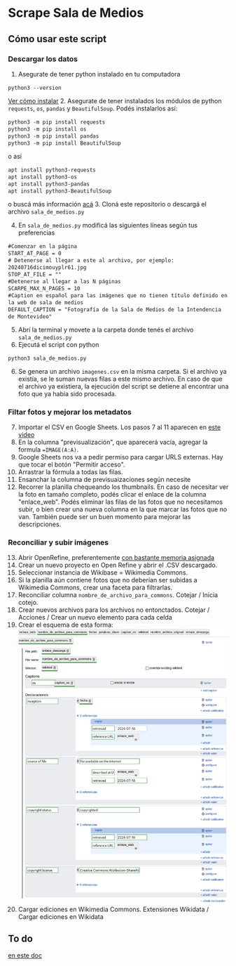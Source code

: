 # Scrape Sala de Medios
## Cómo usar este script
### Descargar los datos
1. Asegurate de tener python instalado en tu computadora
```
python3 --version
```
[Ver cómo instalar](https://www.python.org/downloads/)
2. Asegurate de tener instalados los módulos de python `requests`, `os`, `pandas` y `BeautifulSoup`. Podés instalarlos así:
```
python3 -m pip install requests
python3 -m pip install os
python3 -m pip install pandas
python3 -m pip install BeautifulSoup
```
o así
```
apt install python3-requests
apt install python3-os
apt install python3-pandas
apt install python3-BeautifulSoup
```
o buscá más información [acá](https://docs.python.org/3/installing/index.html)
3. Cloná este repositorio o descargá el archivo `sala_de_medios.py`

4. En `sala_de_medios.py` modificá las siguientes líneas según tus preferencias
```
#Comenzar en la página
START_AT_PAGE = 0
# Detenerse al llegar a este al archivo, por ejemplo: 20240716dicimouyplr61.jpg
STOP_AT_FILE = ""
#Detenerse al llegar a las N páginas
SCARPE_MAX_N_PAGES = 10
#Caption en español para las imágenes que no tienen título definido en la web de sala de medios
DEFAULT_CAPTION = "Fotografía de la Sala de Medios de la Intendencia de Montevideo"
```
5. Abrí la terminal y movete a la carpeta donde tenés el archivo `sala_de_medios.py`
6. Ejecutá el script con python
```
python3 sala_de_medios.py
```
6. Se genera un archivo `imagenes.csv` en la misma carpeta. Si el archivo ya existía, se le suman nuevas filas a este mismo archivo. En caso de que el archivo ya existiera, la ejecución del script se detiene al encontrar una foto que ya había sido procesada.
### Filtar fotos y mejorar los metadatos
7. Importar el CSV en Google Sheets. Los pasos 7 al 11 aparecen en [este video](https://drive.google.com/file/d/1Htg9Gv3I7LKEqXcqtvO664k5Dy2r5yJ4/view?usp=sharing)
8. En la columna "previsualización", que aparecerá vacía, agregar la formula `=IMAGE(A:A)`.
9. Google Sheets nos va a pedir permiso para cargar URLS externas. Hay que tocar el botón "Permitir acceso".
10. Arrastrar la fórmula a todas las filas.
11. Ensanchar la columna de previsuaizaciones según necesite
12. Recorrer la planilla chequeando los thumbnails. En caso de necesitar ver la foto en tamaño completo, podés clicar el enlace de la columna "enlace_web". Podés eliminar las filas de las fotos que no necesitamos subir, o bien crear una nueva columna en la que marcar las fotos que no van. También puede ser un buen momento para mejorar las descripciones.
### Reconciliar y subir imágenes
13. Abrir OpenRefine, preferentemente [con bastante memoria asignada](https://openrefine.org/docs/manual/installing#increasing-memory-allocation)
14. Crear un nuevo proyecto en Open Refine y abrir el .CSV descargado.
15. Seleccionar instancia de Wikibase = Wikimedia Commons.
16. Si la planilla aún contiene fotos que no deberían ser subidas a Wikimedia Commons, crear una faceta para filtrarlas.
17. Reconciliar columna `nombre_de_archivo_para_commons`. Cotejar / Inicia cotejo.
18. Crear nuevos archivos para los archivos no entonctados. Cotejar / Acciones / Crear un nuevo elemento para cada celda
19. Crear el esquema de esta forma:
![esquema](readme-esquema.png)
20. Cargar ediciones en Wikimedia Commons. Extensiones Wikidata / Cargar ediciones en Wikidata
## To do
[en este doc](https://docs.google.com/document/d/1at_0rbG2jGkm4pLKOaLI98anqZWGFZfCr8gW1YfLqw8/edit#heading=h.7xnc92h81px)
